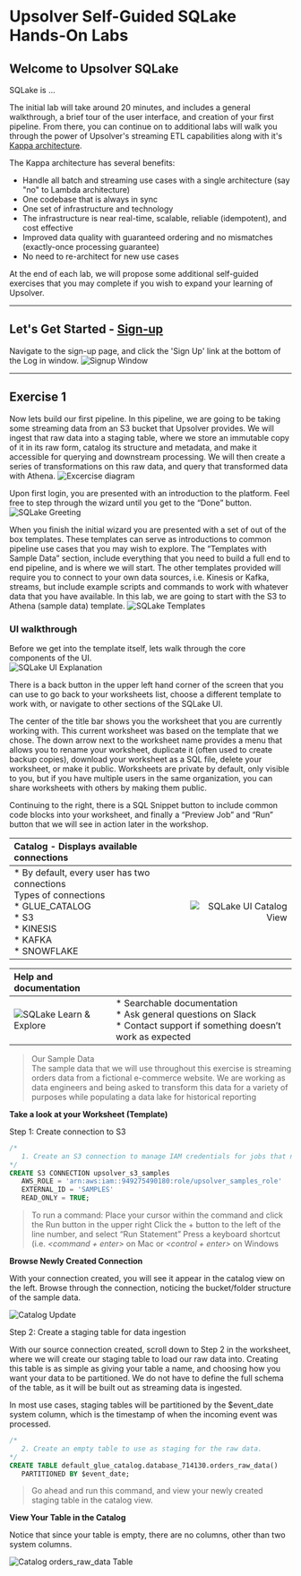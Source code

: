 # Upsolver Self-Guided SQLake Hands-On Labs

## Welcome to Upsolver SQLake

SQLake is ...

The initial lab will take around 20 minutes, and includes a general walkthrough, a brief tour of the user interface, and creation of your first pipeline.  From there, you can continue on to additional labs will walk you through the power of Upsolver's streaming ETL capabilities along with it's [Kappa architecture](https://www.oreilly.com/radar/questioning-the-lambda-architecture/).

The Kappa architecture has several benefits:

* Handle all batch and streaming use cases with a single architecture (say "no" to Lambda architecture)
* One codebase that is always in sync
* One set of infrastructure and technology
* The infrastructure is near real-time, scalable, reliable (idempotent), and cost effective
* Improved data quality with guaranteed ordering and no mismatches (exactly-once processing guarantee)
* No need to re-architect for new use cases

At the end of each lab, we will propose some additional self-guided exercises that you may complete if you wish to expand your learning of Upsolver.

---

## Let's Get Started - [Sign-up](https://sqlake.upsolver.com/signup)
Navigate to the sign-up page, and click the 'Sign Up' link at the bottom of the Log in window.
![Signup Window](/sqlake-workshop/img/Signup.png "SQLake Signup Dialog")

---

## Exercise 1
Now lets build our first pipeline.  In this pipeline, we are going to be taking some streaming data from an S3 bucket that Upsolver provides.  We will ingest that raw data into a staging table, where we store an immutable copy of it in its raw form, catalog its structure and metadata, and make it accessible for querying and downstream processing.  We will then create a series of transformations on this raw data, and query that transformed data with Athena.
![Excercise diagram](/sqlake-workshop/img/img1a.png "Diagram of exercise 1")

Upon first login, you are presented with an introduction to the platform.  Feel free to step through the wizard until you get to the “Done” button.  
![SQLake Greeting](/sqlake-workshop/img/img1b.png)

When you finish the initial wizard you are presented with a set of out of the box templates.  These templates can serve as introductions to common pipeline use cases that you may wish to explore.  The “Templates with Sample Data” section, include everything that you need to build a full end to end pipeline, and is where we will start.  The other templates provided will require you to connect to your own data sources, i.e. Kinesis or Kafka, streams, but include example scripts and commands to work with whatever data that you have available.
In this lab, we are going to start with the S3 to Athena (sample data) template.
![SQLake Templates](/sqlake-workshop/img/img1c.png)

### UI walkthrough
Before we get into the template itself, lets walk through the core components of the UI.  
![SQLake UI Explanation](/sqlake-workshop/img/img1d.png)

There is a back button in the upper left hand corner of the screen that you can use to go back to your worksheets list, choose a different template to work with, or navigate to other sections of the SQLake UI.

The center of the title bar shows you the worksheet that you are currently working with.  This current worksheet was based on the template that we chose.  The down arrow next to the worksheet name provides a menu that allows you to rename your worksheet, duplicate it (often used to create backup copies), download your worksheet as a SQL file, delete your worksheet, or make it public.  Worksheets are private by default, only visible to you, but if you have multiple users in the same organization, you can share worksheets with others by making them public.

Continuing to the right, there is a SQL Snippet button to include common code blocks into your worksheet, and finally a “Preview Job” and “Run” button that we will see in action later in the workshop.

| Catalog - Displays available connections |  |
:--- | ---:
| * By default, every user has two connections<br>Types of connections<br> * GLUE_CATALOG<br> * S3<br> * KINESIS<br> * KAFKA<br> * SNOWFLAKE<br> | ![SQLake UI Catalog View](/sqlake-workshop/img/img1e.png) |

| Help and documentation |  |
:--- | :---
| ![SQLake Learn & Explore](/sqlake-workshop/img/img1f.png) | * Searchable documentation<br> * Ask general questions on Slack<br> * Contact support if something doesn’t work as expected |

>Our Sample Data<br>
>The sample data that we will use throughout this exercise is streaming orders data from a fictional e-commerce website.  We are working as data engineers and being asked to transform this data for a variety of purposes while populating a data lake for historical reporting

**Take a look at your Worksheet (Template)**

Step 1: Create connection to S3

```sql
/*
   1. Create an S3 connection to manage IAM credentials for jobs that need to access data in S3
*/
CREATE S3 CONNECTION upsolver_s3_samples
   AWS_ROLE = 'arn:aws:iam::949275490180:role/upsolver_samples_role'
   EXTERNAL_ID = 'SAMPLES'
   READ_ONLY = TRUE;
```

> To run a command:
> Place your cursor within the command and click the Run button in the upper right
Click the + button to the left of the line number, and select “Run Statement”
> Press a keyboard shortcut (i.e. *<command + enter>* on Mac or *<control + enter>* on Windows

**Browse Newly Created Connection**

With your connection created, you will see it appear in the catalog view on the left.  Browse through the connection, noticing the bucket/folder structure of the sample data.

![Catalog Update](/sqlake-workshop/img/img1g.png)

Step 2: Create a staging table for data ingestion

With our source connection created, scroll down to Step 2 in the worksheet, where we will create our staging table to load our raw data into.  Creating this table is as simple as giving your table a name, and choosing how you want your data to be partitioned.  We do not have to define the full schema of the table, as it will be built out as streaming data is ingested.  

In most use cases, staging tables will be partitioned by the $event_date system column, which is the timestamp of when the incoming event was processed.

```sql
/*
   2. Create an empty table to use as staging for the raw data.
*/
CREATE TABLE default_glue_catalog.database_714130.orders_raw_data()
   PARTITIONED BY $event_date;
```

> Go ahead and run this command, and view your newly created staging table in the catalog view.

**View Your Table in the Catalog**

Notice that since your table is empty, there are no columns, other than two system columns.

![Catalog orders_raw_data Table](/sqlake-workshop/img/img1h.png)
